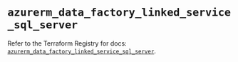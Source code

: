 # `azurerm_data_factory_linked_service_sql_server`

Refer to the Terraform Registry for docs: [`azurerm_data_factory_linked_service_sql_server`](https://registry.terraform.io/providers/hashicorp/azurerm/4.51.0/docs/resources/data_factory_linked_service_sql_server).
